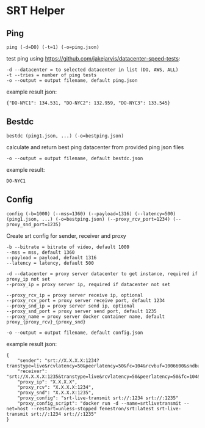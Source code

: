 # SRT Helper

## Ping
    ping (-d=DO) (-t=1) (-o=ping.json)

test ping using https://github.com/jakejarvis/datacenter-speed-tests:

    -d --datacenter = to selected datacenter in list (DO, AWS, ALL)
    -t --tries = number of ping tests
    -o --output = output filename, default ping.json

example result json: 

    {"DO-NYC1": 134.531, "DO-NYC2": 132.959, "DO-NYC3": 133.545}

## Bestdc
    bestdc (ping1.json, ...) (-o=bestping.json)

calculate and return best ping datacenter from provided ping json files

    -o --output = output filename, default bestdc.json

example result: 

    DO-NYC1


## Config
    config (-b=1000) (--mss=1360) (--payload=1316) (--latency=500) (ping1.json, ...) (-o=bestping.json) (--proxy_rcv_port=1234) (--proxy_snd_port=1235)

Create srt config for sender, receiver and proxy

    -b --bitrate = bitrate of video, default 1000
    --mss = mss, default 1360
    --payload = payload, default 1316
    --latency = latency, default 500

    -d --datacenter = proxy server datacenter to get instance, required if proxy_ip not set
    --proxy_ip = proxy server ip, required if datacenter not set

    --proxy_rcv_ip = proxy server receive ip, optional
    --proxy_rcv_port = proxy server receive port, default 1234
    --proxy_snd_ip = proxy server send ip, optional
    --proxy_snd_port = proxy server send port, default 1235
    --proxy_name = proxy server docker container name, default proxy_{proxy_rcv}_{proxy_snd}

    -o --output = output filename, default config.json

example result json: 

    {
        "sender": "srt://X.X.X.X:1234?transtype=live&rcvlatency=50&peerlatency=50&fc=104&rcvbuf=1006600&sndbuf=1006600&payloadsize=1316&mss=1360",
        "receiver": "srt://X.X.X.X:1235&transtype=live&rcvlatency=50&peerlatency=50&fc=104&rcvbuf=1006600&sndbuf=1006600&payloadsize=1316&mss=1360",
        "proxy_ip": "X.X.X.X",
        "proxy_rcv": "X.X.X.X:1234",
        "proxy_snd": "X.X.X.X:1235",
        "proxy_config": "srt-live-transmit srt://:1234 srt://:1235"
        "proxy_config_script": "docker run -d --name=srtlivetransmit --net=host --restart=unless-stopped fenestron/srt:latest srt-live-transmit srt://:1234 srt://:1235"
    }

